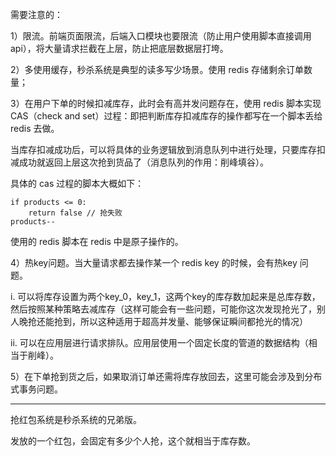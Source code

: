需要注意的：

1）限流。前端页面限流，后端入口模块也要限流（防止用户使用脚本直接调用api），将大量请求拦截在上层，防止把底层数据层打垮。

2）多使用缓存，秒杀系统是典型的读多写少场景。使用 redis 存储剩余订单数量；

3）在用户下单的时候扣减库存，此时会有高并发问题存在，使用 redis 脚本实现 CAS（check and set）过程：即把判断库存扣减库存的操作都写在一个脚本丢给 redis 去做。

当库存扣减成功后，可以将具体的业务逻辑放到消息队列中进行处理，只要库存扣减成功就返回上层这次抢到货品了（消息队列的作用：削峰填谷）。

具体的 cas 过程的脚本大概如下：

```
if products <= 0:
    return false // 抢失败
products--
```

使用的 redis 脚本在 redis 中是原子操作的。


4）热key问题。当大量请求都去操作某一个 redis key 的时候，会有热key 问题。

i. 可以将库存设置为两个key_0，key_1，这两个key的库存数加起来是总库存数，然后按照某种策略去减库存（这样可能会有一些问题，可能你这次发现抢光了，别人晚抢还能抢到，所以这种适用于超高并发量、能够保证瞬间都抢光的情况）

ii. 可以在应用层进行请求排队。应用层使用一个固定长度的管道的数据结构（相当于削峰）。

5）在下单抢到货之后，如果取消订单还需将库存放回去，这里可能会涉及到分布式事务问题。


---

抢红包系统是秒杀系统的兄弟版。

发放的一个红包，会固定有多少个人抢，这个就相当于库存数。